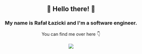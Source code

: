 <!--
**Raff-dev/Raff-dev** is a ✨ _special_ ✨ repository because its `README.md` (this file) appears on your GitHub profile.


-->
<h2 align="center">
👋 Hello there! 👋
</h2>

<div align="center">
  <h3>My name is <b>Rafał Łazicki</b> and I'm a software engineer.</h3>
  You can find me over here 👇</br></br>
</div>
<div align="center">
  <a href="https://www.linkedin.com/in/rlazicki/">
    <img src="https://img.shields.io/badge/linkedin-%230077B5.svg?&style=for-the-badge&logo=linkedin&logoColor=white" /> 
  </a>
  </a>
</div>
</br>
</br>

<!--
**Raff-dev/Raff-dev/** is a ✨ _special_ ✨ repository because its `README.md` (this file) appears on your GitHub profile.
-->
